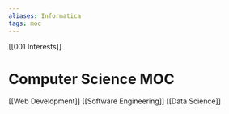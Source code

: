 ```yaml
---
aliases: Informatica
tags: moc
---
```

[[001 Interests]]
# Computer Science MOC

[[Web Development]]
[[Software Engineering]]
[[Data Science]]